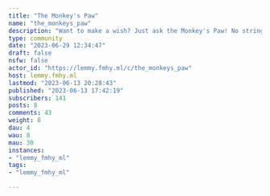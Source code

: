 ```yaml
---
title: "The Monkey's Paw" 
name: "the_monkeys_paw"
description: "Want to make a wish? Just ask the Monkey's Paw! No strings attached*.(*) Satisfaction not guaranteed. Wish may backfire unexpectedly.Just create a post that starts with I wish ___ and wait for other users to write how your wish didn't turn out how you expected. If you're feeling inspired, you may even use the wish as a sort of writing prompt.Example:Title: I wish for more wishes.Answer: Granted. A piece of paper the size of a business card appears in your hand with 4 dotted lines for you to fill out your wishes and a little checkbox in front of each.Now to find someone who will grant those..."
type: community
date: "2023-06-29 12:34:47"
draft: false
nsfw: false
actor_id: "https://lemmy.fmhy.ml/c/the_monkeys_paw"
host: lemmy.fmhy.ml
lastmod: "2023-06-13 20:28:43"
published: "2023-06-13 17:42:19"
subscribers: 141
posts: 8
comments: 43
weight: 8
dau: 4
wau: 8
mau: 30
instances:
- "lemmy_fmhy_ml"
tags: 
- "lemmy_fmhy_ml"

---
```

